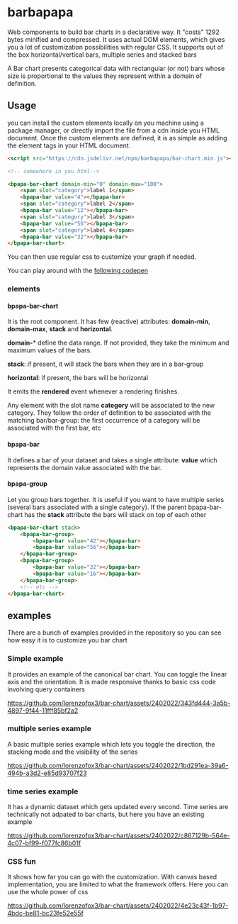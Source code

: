 

# barbapapa

Web components to build bar charts in a declarative way. It "costs" 1292 bytes minified and compressed. It uses actual DOM elements, which gives you a lot of customization possibilities with regular CSS.
It supports out of the box horizontal/vertical bars, multiple series and stacked bars  

A Bar chart presents categorical data with rectangular (or not) bars whose size is proportional to the values they represent within a domain of definition.

## Usage 

you can install the custom elements locally on you machine using a package manager, or directly import the file from a cdn inside you HTML document. 
Once the custom elements are defined, it is as simple as adding the element tags in your HTML document. 

```html
<script src="https://cdn.jsdelivr.net/npm/barbapapa/bar-chart.min.js"></script>

<!-- somewhere in you html-->

<bpapa-bar-chart domain-min="0" domain-max="100">
    <span slot="category">label 1</span>
    <bpapa-bar value="4"></bpapa-bar>
    <span slot="category">label 2</span>
    <bpapa-bar value="12"></bpapa-bar>
    <span slot="category">label 3</span>
    <bpapa-bar value="56"></bpapa-bar>
    <span slot="category">label 4</span>
    <bpapa-bar value="32"></bpapa-bar>
</bpapa-bar-chart>


```

You can then use regular css to customize your graph if needed.

You can play around with the [following codepen](https://codepen.io/lorenzofox3/pen/RwdvwZM)

### elements

#### bpapa-bar-chart

It is the root component. It has few (reactive) attributes: **domain-min**, **domain-max**, **stack** and **horizontal**.

**domain-*** define the data range. If not provided, they take the minimum and maximum values of the bars. 

**stack**: if present, it will stack the bars when they are in a bar-group

**horizontal**: if present, the bars will be horizontal

It emits the **rendered** event whenever a rendering finishes.

Any element with the slot name **category** will be associated to the new category. They follow the order of definition to be associated with the matching bar/bar-group: the first occurrence of a category will be associated with the first bar, etc

#### bpapa-bar

It defines a bar of your dataset and takes a single attribute: **value** which represents the domain value associated with the bar.

#### bpapa-group

Let you group bars together. It is useful if you want to have multiple series (several bars associated with a single category). If the parent bpapa-bar-chart has the **stack** attribute the bars will stack on top of each other

```html
<bpapa-bar-chart stack>
    <bpapa-bar-group>
        <bpapa-bar value="42"></bpapa-bar>
        <bpapa-bar value="56"></bpapa-bar>
    </bpapa-bar-group>
    <bpapa-bar-group>
        <bpapa-bar value="32"></bpapa-bar>
        <bpapa-bar value="16"></bpapa-bar>
    </bpapa-bar-group>
    <!-- etc -->
</bpapa-bar-chart>
```

## examples 

There are a bunch of examples provided in the repository so you can see how easy it is to customize you bar chart


### Simple example

It provides an example of the canonical bar chart. You can toggle the linear axis and the orientation. It is made responsive thanks to basic css code involving query containers

https://github.com/lorenzofox3/bar-chart/assets/2402022/343fd444-3a5b-4897-9f44-11fff85bf2a2

### multiple series example

A basic multiple series example which lets you toggle the direction, the stacking mode and the visibility of the series

https://github.com/lorenzofox3/bar-chart/assets/2402022/1bd291ea-39a6-494b-a3d2-e85d93707f23

### time series example

It has a dynamic dataset which gets updated every second. Time series are technically not adpated to bar charts, but here you have an existing example

https://github.com/lorenzofox3/bar-chart/assets/2402022/c867129b-564e-4c07-bf99-f077fc86b01f

### CSS fun

It shows how far you can go with the customization. With canvas based implementation, you are limited to what the framework offers. Here you can use the whole power of css

https://github.com/lorenzofox3/bar-chart/assets/2402022/4e23c43f-1b97-4bdc-be81-bc23fe52e55f

